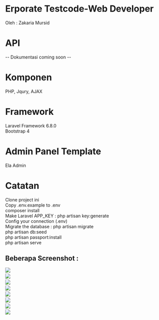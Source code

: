 # Erporate Testcode-Web Developer
Oleh : Zakaria Mursid

# API 
-- Dokumentasi coming soon --

# Komponen
PHP, Jqury, AJAX

# Framework
Laravel Framework 6.8.0 <br>
Bootstrap 4 <br>

# Admin Panel Template
Ela Admin

# Catatan
Clone project ini <br>
Copy .env.example to .env <br>
composer install<br>
Make Laravel APP_KEY : php artisan key:generate <br>
Config your connection (.env) <br>
Migrate the database : php artisan migrate <br>
php artisan db:seed <br>
php artisan passport:install <br>
php artisan serve <br>


## Beberapa Screenshot : 

<img src="https://github.com/16110279/ErporateTestcode-WD/blob/master/screenshot/kasir-addproduct.png">&nbsp; <br>
<img src="https://github.com/16110279/ErporateTestcode-WD/blob/master/screenshot/kasir-alltransaction.png">&nbsp; <br>
<img src="https://github.com/16110279/ErporateTestcode-WD/blob/master/screenshot/kasir-manageproduct.png">&nbsp; <br>
<img src="https://github.com/16110279/ErporateTestcode-WD/blob/master/screenshot/pelayan-dashboard.png">&nbsp; <br>
<img src="https://github.com/16110279/ErporateTestcode-WD/blob/master/screenshot/pelayan-activetrasaction.png">&nbsp; <br>
<img src="https://github.com/16110279/ErporateTestcode-WD/blob/master/screenshot/pelayan-cart.png">&nbsp; <br>
<img src="https://github.com/16110279/ErporateTestcode-WD/blob/master/screenshot/pelayan-edit-transaction.png">&nbsp; <br>
<img src="https://github.com/16110279/ErporateTestcode-WD/blob/master/screenshot/pelayan-cetaklaporan.png">&nbsp; <br>
